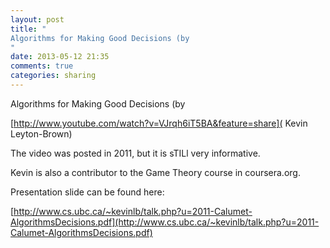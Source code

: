 ```yaml
---
layout: post
title: "
Algorithms for Making Good Decisions (by 
"
date: 2013-05-12 21:35
comments: true
categories: sharing
---
```


Algorithms for Making Good Decisions (by 

[http://www.youtube.com/watch?v=VJrqh6iT5BA&feature=share]( Kevin Leyton-Brown)


The video was posted in 2011, but it is sTILl very informative.


Kevin is also a contributor to the Game Theory course in coursera.org.


Presentation slide can be found here: 

[http://www.cs.ubc.ca/~kevinlb/talk.php?u=2011-Calumet-AlgorithmsDecisions.pdf](http://www.cs.ubc.ca/~kevinlb/talk.php?u=2011-Calumet-AlgorithmsDecisions.pdf)

